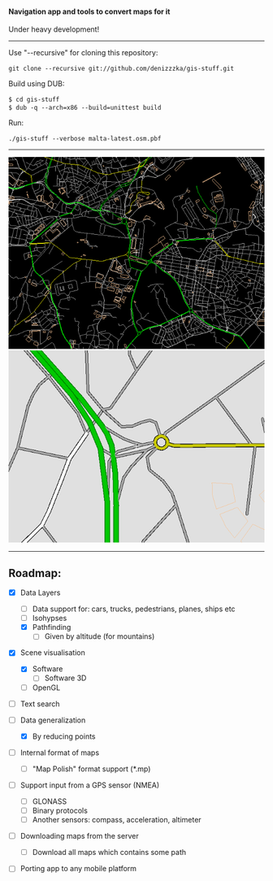 #### Navigation app and tools to convert maps for it

Under heavy development!
* * *
Use "--recursive" for cloning this repository:
```
git clone --recursive git://github.com/denizzzka/gis-stuff.git
```
Build using DUB:
```
$ cd gis-stuff
$ dub -q --arch=x86 --build=unittest build
```
Run:
```
./gis-stuff --verbose malta-latest.osm.pbf
```

* * *
![Image](screenshots/malta_lines_3_colored.png)
![Image](screenshots/roads_render.png)
* * *

Roadmap:
--------------

- [x] Data Layers
    - [ ] Data support for: cars, trucks, pedestrians, planes, ships etc
    - [ ] Isohypses
    - [x] Pathfinding
        - [ ] Given by altitude (for mountains)

- [x] Scene visualisation
    - [x] Software
        - [ ] Software 3D
    - [ ] OpenGL

- [ ] Text search

- [ ] Data generalization
    - [x] By reducing points

- [ ] Internal format of maps
    - [ ] "Map Polish" format support (*.mp)

- [ ] Support input from a GPS sensor (NMEA)
    - [ ] GLONASS
    - [ ] Binary protocols
    - [ ] Another sensors: compass, acceleration, altimeter

- [ ] Downloading maps from the server
    - [ ] Download all maps which contains some path

- [ ] Porting app to any mobile platform
